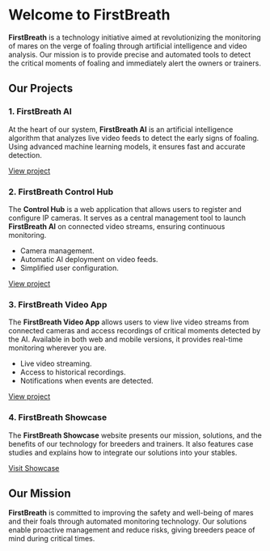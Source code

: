 
# Welcome to FirstBreath

**FirstBreath** is a technology initiative aimed at revolutionizing the monitoring of mares on the verge of foaling through artificial intelligence and video analysis. Our mission is to provide precise and automated tools to detect the critical moments of foaling and immediately alert the owners or trainers.

## Our Projects

### 1. **FirstBreath AI**
At the heart of our system, **FirstBreath AI** is an artificial intelligence algorithm that analyzes live video feeds to detect the early signs of foaling. Using advanced machine learning models, it ensures fast and accurate detection.

[View project](https://github.com/FirstBreath/FirstBreath-AI)

### 2. **FirstBreath Control Hub**
The **Control Hub** is a web application that allows users to register and configure IP cameras. It serves as a central management tool to launch **FirstBreath AI** on connected video streams, ensuring continuous monitoring.

- Camera management.
- Automatic AI deployment on video feeds.
- Simplified user configuration.

[View project](https://github.com/FirstBreath/FirstBreath-ControlHub)

### 3. **FirstBreath Video App**
The **FirstBreath Video App** allows users to view live video streams from connected cameras and access recordings of critical moments detected by the AI. Available in both web and mobile versions, it provides real-time monitoring wherever you are.

- Live video streaming.
- Access to historical recordings.
- Notifications when events are detected.

[View project](https://github.com/FirstBreath/FirstBreath-VideoApp)

### 4. **FirstBreath Showcase**
The **FirstBreath Showcase** website presents our mission, solutions, and the benefits of our technology for breeders and trainers. It also features case studies and explains how to integrate our solutions into your stables.

[Visit Showcase](https://www.firstbreath.com)

## Our Mission

**FirstBreath** is committed to improving the safety and well-being of mares and their foals through automated monitoring technology. Our solutions enable proactive management and reduce risks, giving breeders peace of mind during critical times.
